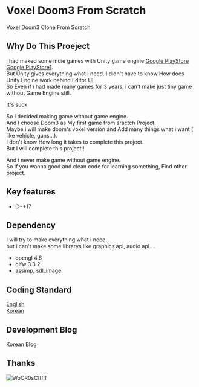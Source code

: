 

# Voxel Doom3 From Scratch
Voxel  Doom3 Clone From Scratch

## Why Do This Proeject
i had maked some indie games with Unity game engine [Google PlayStore](https://play.google.com/store/apps/details?id=com.milli.findkiller2&hl=ko)  [Google PlayStore1](https://play.google.com/store/apps/details?id=com.NintyNineMillion.FindKiller&hl=ko).   
But Unity gives everything what I need. I didn't have to know How does Unity Engine work behind Editor UI.   
So Even if i had made many games for 3 years, i can't make just tiny game without Game Engine still.   

It's suck

So I decided making game without game engine.   
And I choose Doom3 as My first game from sractch Project.    
Maybe i will make doom's voxel version and Add many things what i want ( like vehicle, guns...).   
I don't know How long it takes to complete this project.   
But I will complete this project!!   

And i never make game without game engine.   
So if you wanna good and clean code for learning something, Find other project.   

## Key features

  * C++17

## Dependency
I will try to make everything what i need.   
but i can't make some librarys like graphics api, audio api....

  * opengl 4.6
  * glfw 3.3.2
  * assimp, sdl_image

## Coding Standard
[English](https://docs.google.com/document/d/1cT8EPgMXe0eopeHvwuFmbHG4TJr5kUmcovkr5irQZmo/edit)   
[Korean](https://docs.popekim.com/ko/coding-standards/cpp)

## Development Blog
[Korean Blog](https://sungjjinkang.github.io/) 

## Thanks
![WoCR0sCfffff](https://user-images.githubusercontent.com/33873804/103935734-5e92e300-516a-11eb-9afd-ab48b5f65791.png)

